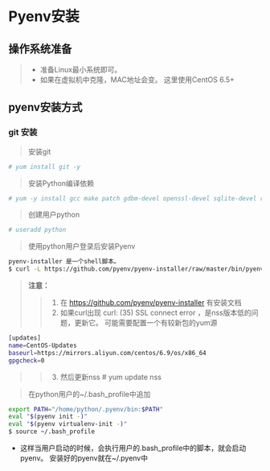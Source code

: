 # Pyenv安装
## 操作系统准备
> + 准备Linux最小系统即可。   
> + 如果在虚拟机中克隆，MAC地址会变。 这里使用CentOS 6.5+   

## pyenv安装方式
### git 安装
> 安装git   

```bash
# yum install git -y
```

> 安装Python编译依赖   

```bash
# yum -y install gcc make patch gdbm-devel openssl-devel sqlite-devel readline-devel zlib-devel bzip2-devel
```

> 创建用户python   

```bash
# useradd python
```

> 使用python用户登录后安装Pyenv   

```bash
pyenv-installer 是一个shell脚本。
$ curl -L https://github.com/pyenv/pyenv-installer/raw/master/bin/pyenv-installer | bash
```
> **注意：**   
> > 1. 在 https://github.com/pyenv/pyenv-installer 有安装文档   
> > 2. 如果curl出现 curl: (35) SSL connect error ，是nss版本低的问题，更新它。 可能需要配置一个有较新包的yum源   

```bash
[updates]
name=CentOS-Updates
baseurl=https://mirrors.aliyun.com/centos/6.9/os/x86_64
gpgcheck=0
```
> > 3. 然后更新nss # yum update nss   

> 在python用户的~/.bash_profile中追加   

```bash
export PATH="/home/python/.pyenv/bin:$PATH"
eval "$(pyenv init -)"
eval "$(pyenv virtualenv-init -)"
$ source ~/.bash_profile
```

+ 这样当用户启动的时候，会执行用户的.bash_profile中的脚本，就会启动pyenv。 安装好的pyenv就在~/.pyenv中


